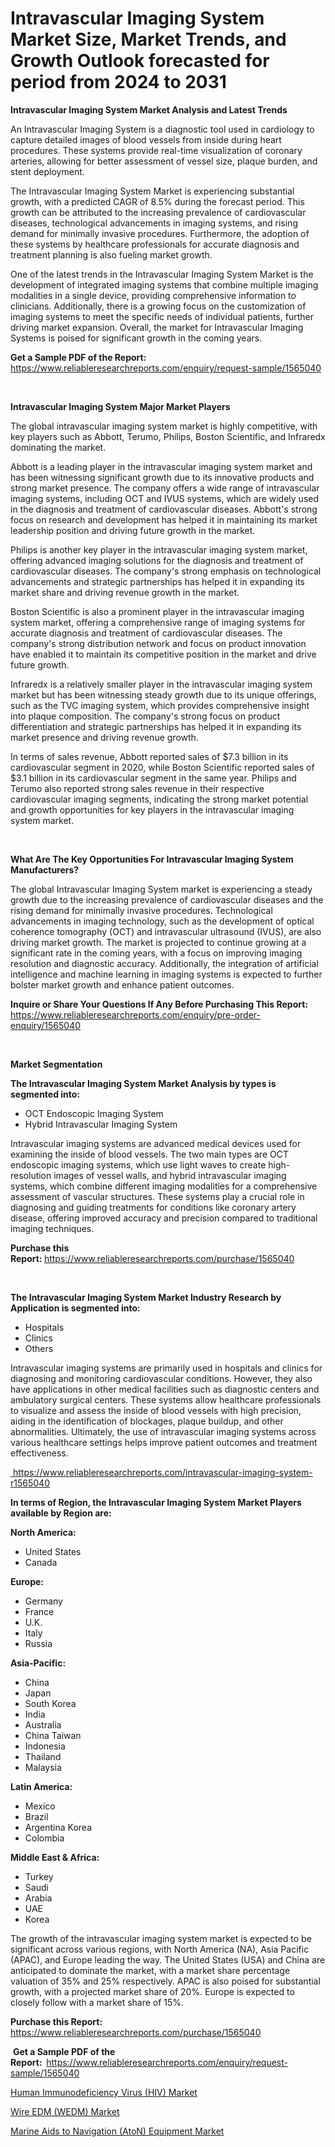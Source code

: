 <p><h1>Intravascular Imaging System Market Size, Market Trends, and Growth Outlook forecasted for period from 2024 to 2031</h1></p><p><strong>Intravascular Imaging System Market Analysis and Latest Trends</strong></p>
<p><p>An Intravascular Imaging System is a diagnostic tool used in cardiology to capture detailed images of blood vessels from inside during heart procedures. These systems provide real-time visualization of coronary arteries, allowing for better assessment of vessel size, plaque burden, and stent deployment.</p><p>The Intravascular Imaging System Market is experiencing substantial growth, with a predicted CAGR of 8.5% during the forecast period. This growth can be attributed to the increasing prevalence of cardiovascular diseases, technological advancements in imaging systems, and rising demand for minimally invasive procedures. Furthermore, the adoption of these systems by healthcare professionals for accurate diagnosis and treatment planning is also fueling market growth.</p><p>One of the latest trends in the Intravascular Imaging System Market is the development of integrated imaging systems that combine multiple imaging modalities in a single device, providing comprehensive information to clinicians. Additionally, there is a growing focus on the customization of imaging systems to meet the specific needs of individual patients, further driving market expansion. Overall, the market for Intravascular Imaging Systems is poised for significant growth in the coming years.</p></p>
<p><strong>Get a Sample PDF of the Report:&nbsp;</strong> <a href="https://www.reliableresearchreports.com/enquiry/request-sample/1565040">https://www.reliableresearchreports.com/enquiry/request-sample/1565040</a></p>
<p>&nbsp;</p>
<p><strong>Intravascular Imaging System Major Market Players</strong></p>
<p><p>The global intravascular imaging system market is highly competitive, with key players such as Abbott, Terumo, Philips, Boston Scientific, and Infraredx dominating the market.</p><p>Abbott is a leading player in the intravascular imaging system market and has been witnessing significant growth due to its innovative products and strong market presence. The company offers a wide range of intravascular imaging systems, including OCT and IVUS systems, which are widely used in the diagnosis and treatment of cardiovascular diseases. Abbott's strong focus on research and development has helped it in maintaining its market leadership position and driving future growth in the market.</p><p>Philips is another key player in the intravascular imaging system market, offering advanced imaging solutions for the diagnosis and treatment of cardiovascular diseases. The company's strong emphasis on technological advancements and strategic partnerships has helped it in expanding its market share and driving revenue growth in the market.</p><p>Boston Scientific is also a prominent player in the intravascular imaging system market, offering a comprehensive range of imaging systems for accurate diagnosis and treatment of cardiovascular diseases. The company's strong distribution network and focus on product innovation have enabled it to maintain its competitive position in the market and drive future growth.</p><p>Infraredx is a relatively smaller player in the intravascular imaging system market but has been witnessing steady growth due to its unique offerings, such as the TVC imaging system, which provides comprehensive insight into plaque composition. The company's strong focus on product differentiation and strategic partnerships has helped it in expanding its market presence and driving revenue growth.</p><p>In terms of sales revenue, Abbott reported sales of $7.3 billion in its cardiovascular segment in 2020, while Boston Scientific reported sales of $3.1 billion in its cardiovascular segment in the same year. Philips and Terumo also reported strong sales revenue in their respective cardiovascular imaging segments, indicating the strong market potential and growth opportunities for key players in the intravascular imaging system market.</p></p>
<p>&nbsp;</p>
<p><strong>What Are The Key Opportunities For Intravascular Imaging System Manufacturers?</strong></p>
<p><p>The global Intravascular Imaging System market is experiencing a steady growth due to the increasing prevalence of cardiovascular diseases and the rising demand for minimally invasive procedures. Technological advancements in imaging technology, such as the development of optical coherence tomography (OCT) and intravascular ultrasound (IVUS), are also driving market growth. The market is projected to continue growing at a significant rate in the coming years, with a focus on improving imaging resolution and diagnostic accuracy. Additionally, the integration of artificial intelligence and machine learning in imaging systems is expected to further bolster market growth and enhance patient outcomes.</p></p>
<p><strong>Inquire or Share Your Questions If Any Before Purchasing This Report:</strong> <a href="https://www.reliableresearchreports.com/enquiry/pre-order-enquiry/1565040">https://www.reliableresearchreports.com/enquiry/pre-order-enquiry/1565040</a></p>
<p>&nbsp;</p>
<p><strong>Market Segmentation</strong></p>
<p><strong>The Intravascular Imaging System Market Analysis by types is segmented into:</strong></p>
<p><ul><li>OCT Endoscopic Imaging System</li><li>Hybrid Intravascular Imaging System</li></ul></p>
<p><p>Intravascular imaging systems are advanced medical devices used for examining the inside of blood vessels. The two main types are OCT endoscopic imaging systems, which use light waves to create high-resolution images of vessel walls, and hybrid intravascular imaging systems, which combine different imaging modalities for a comprehensive assessment of vascular structures. These systems play a crucial role in diagnosing and guiding treatments for conditions like coronary artery disease, offering improved accuracy and precision compared to traditional imaging techniques.</p></p>
<p><strong>Purchase this Report:&nbsp;</strong><a href="https://www.reliableresearchreports.com/purchase/1565040">https://www.reliableresearchreports.com/purchase/1565040</a></p>
<p>&nbsp;</p>
<p><strong>The Intravascular Imaging System Market Industry Research by Application is segmented into:</strong></p>
<p><ul><li>Hospitals</li><li>Clinics</li><li>Others</li></ul></p>
<p><p>Intravascular imaging systems are primarily used in hospitals and clinics for diagnosing and monitoring cardiovascular conditions. However, they also have applications in other medical facilities such as diagnostic centers and ambulatory surgical centers. These systems allow healthcare professionals to visualize and assess the inside of blood vessels with high precision, aiding in the identification of blockages, plaque buildup, and other abnormalities. Ultimately, the use of intravascular imaging systems across various healthcare settings helps improve patient outcomes and treatment effectiveness.</p></p>
<p><a href="https://www.reliableresearchreports.com/intravascular-imaging-system-r1565040">&nbsp;https://www.reliableresearchreports.com/intravascular-imaging-system-r1565040</a></p>
<p><strong>In terms of Region, the Intravascular Imaging System Market Players available by Region are:</strong></p>
<p>
    <p> <strong> North America: </strong>
        <ul>
            <li>United States</li>
            <li>Canada</li>
        </ul>
        </p> 
    <p> <strong> Europe: </strong>
        <ul>
            <li>Germany</li>
            <li>France</li>
            <li>U.K.</li>
            <li>Italy</li>
            <li>Russia</li>
        </ul>
        </p> 
    <p> <strong> Asia-Pacific: </strong>
        <ul>
            <li>China</li>
            <li>Japan</li>
            <li>South Korea</li>
            <li>India</li>
            <li>Australia</li>
            <li>China Taiwan</li>
            <li>Indonesia</li>
            <li>Thailand</li>
            <li>Malaysia</li>
        </ul>
        </p> 
    <p> <strong> Latin America: </strong>
        <ul>
            <li>Mexico</li>
            <li>Brazil</li>
            <li>Argentina Korea</li>
            <li>Colombia</li>
        </ul>
        </p> 
    <p> <strong> Middle East & Africa: </strong>
        <ul>
            <li>Turkey</li>
            <li>Saudi</li>
            <li>Arabia</li>
            <li>UAE</li>
            <li>Korea</li>
        </ul>
    </p>
    </p>
<p><p>The growth of the intravascular imaging system market is expected to be significant across various regions, with North America (NA), Asia Pacific (APAC), and Europe leading the way. The United States (USA) and China are anticipated to dominate the market, with a market share percentage valuation of 35% and 25% respectively. APAC is also poised for substantial growth, with a projected market share of 20%. Europe is expected to closely follow with a market share of 15%.</p></p>
<p><strong>Purchase this Report: </strong><a href="https://www.reliableresearchreports.com/purchase/1565040">https://www.reliableresearchreports.com/purchase/1565040</a></p>
<p>&nbsp;<strong>Get a Sample PDF of the Report:&nbsp;&nbsp;</strong><a href="https://www.reliableresearchreports.com/enquiry/request-sample/1565040">https://www.reliableresearchreports.com/enquiry/request-sample/1565040</a></p>
<p><strong></strong></p>
<p><p><a href="https://view.publitas.com/reportprime-1/global-human-immunodeficiency-virus-hiv-market-sector-types-applications-market-player-strategies-regional-growth-insights-and-future-projections-2024-2031/">Human Immunodeficiency Virus (HIV) Market</a></p><p><a href="https://github.com/vregtldg37/Market-Research-Report-List-1/blob/main/wire-edm-wedm-market.md">Wire EDM (WEDM) Market</a></p><p><a href="https://github.com/labibmmn112/Market-Research-Report-List-1/blob/main/marine-aids-to-navigation-aton-equipment-market.md">Marine Aids to Navigation (AtoN) Equipment Market</a></p></p>